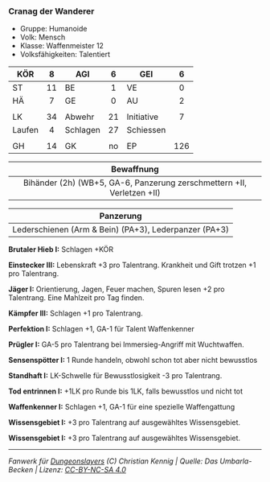 ### Cranag der Wanderer

- Gruppe: Humanoide
- Volk: Mensch
- Klasse: Waffenmeister 12
- Volksfähigkeiten: Talentiert

| KÖR    |  8  | AGI      |  6  | GEI        |  6  |
| ------ | :-: | -------- | :-: | ---------- | :-: |
| ST     | 11  | BE       |  1  | VE         |  0  |
| HÄ     |  7  | GE       |  0  | AU         |  2  |
|        |     |          |     |            |     |
| LK     | 34  | Abwehr   | 21  | Initiative |  7  |
| Laufen |  4  | Schlagen | 27  | Schiessen  |     |
|        |     |          |     |            |     |
| GH     | 14  | GK       | no  | EP         | 126 |

|                               Bewaffnung                               |
| :--------------------------------------------------------------------: |
| Bihänder (2h) (WB+5, GA-6, Panzerung zerschmettern +II, Verletzen +II) |

|                       Panzerung                       |
| :---------------------------------------------------: |
| Lederschienen (Arm & Bein) (PA+3), Lederpanzer (PA+3) |

**Brutaler Hieb I:** Schlagen +KÖR

**Einstecker III:** Lebenskraft +3 pro Talentrang. Krankheit und Gift trotzen +1 pro Talentrang.

**Jäger I:** Orientierung, Jagen, Feuer machen, Spuren lesen +2 pro Talentrang. Eine Mahlzeit pro Tag finden.

**Kämpfer III:** Schlagen +1 pro Talentrang.

**Perfektion I:** Schlagen +1, GA-1 für Talent Waffenkenner

**Prügler I:** GA-5 pro Talentrang bei Immersieg-Angriff mit Wuchtwaffen.

**Sensenspötter I:** 1 Runde handeln, obwohl schon tot aber nicht bewusstlos

**Standhaft I:** LK-Schwelle für Bewusstlosigkeit -3 pro Talentrang.

**Tod entrinnen I:** +1LK pro Runde bis 1LK, falls bewusstlos und nicht tot

**Waffenkenner I:** Schlagen +1, GA-1 für eine spezielle Waffengattung

**Wissensgebiet I:** +3 pro Talentrang auf ausgewähltes Wissensgebiet.

**Wissensgebiet I:** +3 pro Talentrang auf ausgewähltes Wissensgebiet.

---

_Fanwerk für [Dungeonslayers](https://www.dungeonslayers.net/) (C) Christian Kennig | Quelle: Das Umbarla-Becken | Lizenz: [CC-BY-NC-SA 4.0](https://creativecommons.org/licenses/by-nc-sa/4.0/deed.de)_
